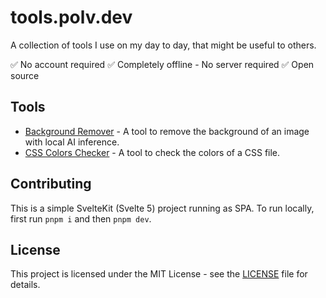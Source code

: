 # tools.polv.dev

A collection of tools I use on my day to day, that might be useful to others.

✅ No account required
✅ Completely offline - No server required
✅ Open source

## Tools

- [Background Remover](https://tools.polv.dev/background-remover) - A tool to remove the background of an image with local AI inference.
- [CSS Colors Checker](https://tools.polv.dev/css-colors-checker) - A tool to check the colors of a CSS file.

## Contributing

This is a simple SvelteKit (Svelte 5) project running as SPA. To run locally, first run `pnpm i` and then `pnpm dev`.

## License

This project is licensed under the MIT License - see the [LICENSE](LICENSE) file for details.

